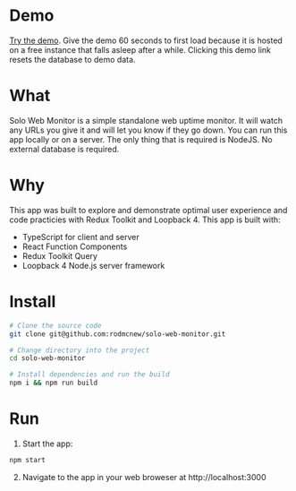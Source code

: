# Demo
[Try the demo](https://solo-web-monitor.herokuapp.com/demo/reset-database-and-redirect-home). Give the demo 60 seconds to first load because it is hosted on a free instance that falls asleep after a while. Clicking this demo link resets the database to demo data.

# What

Solo Web Monitor is a simple standalone web uptime monitor. It will watch any URLs you give it and will let you know if they go down. You can run this app locally or on a server. The only thing that is required is NodeJS. No external database is required.

# Why
This app was built to explore and demonstrate optimal user experience and code practicies with Redux Toolkit and Loopback 4. This app is built with:
- TypeScript for client and server
- React Function Components
- Redux Toolkit Query
- Loopback 4 Node.js server framework

# Install
```bash
# Clone the source code
git clone git@github.com:rodmcnew/solo-web-monitor.git

# Change directory into the project
cd solo-web-monitor

# Install dependencies and run the build
npm i && npm run build
```

# Run
1) Start the app:
```bash
npm start
```
2) Navigate to the app in your web broweser at http://localhost:3000
